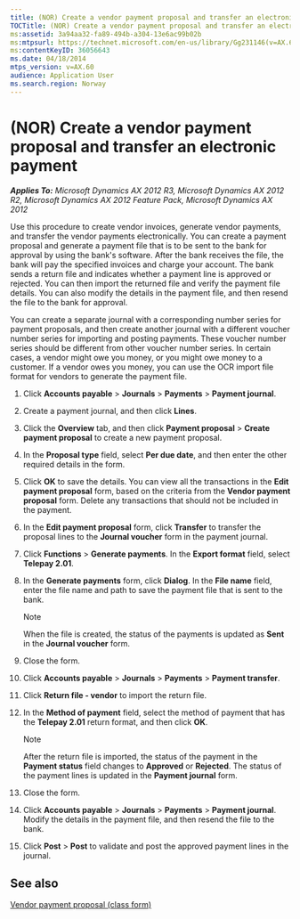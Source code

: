 ```yaml
---
title: (NOR) Create a vendor payment proposal and transfer an electronic payment
TOCTitle: (NOR) Create a vendor payment proposal and transfer an electronic payment
ms:assetid: 3a94aa32-fa89-494b-a304-13e6ac99b02b
ms:mtpsurl: https://technet.microsoft.com/en-us/library/Gg231146(v=AX.60)
ms:contentKeyID: 36056643
ms.date: 04/18/2014
mtps_version: v=AX.60
audience: Application User
ms.search.region: Norway
---
```


# (NOR) Create a vendor payment proposal and transfer an electronic payment 


_**Applies To:** Microsoft Dynamics AX 2012 R3, Microsoft Dynamics AX 2012 R2, Microsoft Dynamics AX 2012 Feature Pack, Microsoft Dynamics AX 2012_

Use this procedure to create vendor invoices, generate vendor payments, and transfer the vendor payments electronically. You can create a payment proposal and generate a payment file that is to be sent to the bank for approval by using the bank's software. After the bank receives the file, the bank will pay the specified invoices and charge your account. The bank sends a return file and indicates whether a payment line is approved or rejected. You can then import the returned file and verify the payment file details. You can also modify the details in the payment file, and then resend the file to the bank for approval.

You can create a separate journal with a corresponding number series for payment proposals, and then create another journal with a different voucher number series for importing and posting payments. These voucher number series should be different from other voucher number series. In certain cases, a vendor might owe you money, or you might owe money to a customer. If a vendor owes you money, you can use the OCR import file format for vendors to generate the payment file.

1.  Click **Accounts payable** \> **Journals** \> **Payments** \> **Payment journal**.

2.  Create a payment journal, and then click **Lines**.

3.  Click the **Overview** tab, and then click **Payment proposal** \> **Create payment proposal** to create a new payment proposal.

4.  In the **Proposal type** field, select **Per due date**, and then enter the other required details in the form.

5.  Click **OK** to save the details. You can view all the transactions in the **Edit payment proposal** form, based on the criteria from the **Vendor payment proposal** form. Delete any transactions that should not be included in the payment.

6.  In the **Edit payment proposal** form, click **Transfer** to transfer the proposal lines to the **Journal voucher** form in the payment journal.

7.  Click **Functions** \> **Generate payments**. In the **Export format** field, select **Telepay 2.01**.

8.  In the **Generate payments** form, click **Dialog**. In the **File name** field, enter the file name and path to save the payment file that is sent to the bank.
    

    > [!NOTE]
    > <P>When the file is created, the status of the payments is updated as <STRONG>Sent</STRONG> in the <STRONG>Journal voucher</STRONG> form.</P>



9.  Close the form.

10. Click **Accounts payable** \> **Journals** \> **Payments** \> **Payment transfer**.

11. Click **Return file - vendor** to import the return file.

12. In the **Method of payment** field, select the method of payment that has the **Telepay 2.01** return format, and then click **OK**.
    

    > [!NOTE]
    > <P>After the return file is imported, the status of the payment in the <STRONG>Payment status</STRONG> field changes to <STRONG>Approved</STRONG> or <STRONG>Rejected</STRONG>. The status of the payment lines is updated in the <STRONG>Payment journal</STRONG> form.</P>



13. Close the form.

14. Click **Accounts payable** \> **Journals** \> **Payments** \> **Payment journal**. Modify the details in the payment file, and then resend the file to the bank.

15. Click **Post** \> **Post** to validate and post the approved payment lines in the journal.

## See also

[Vendor payment proposal (class form)](https://technet.microsoft.com/en-us/library/aa554537\(v=ax.60\))

  


